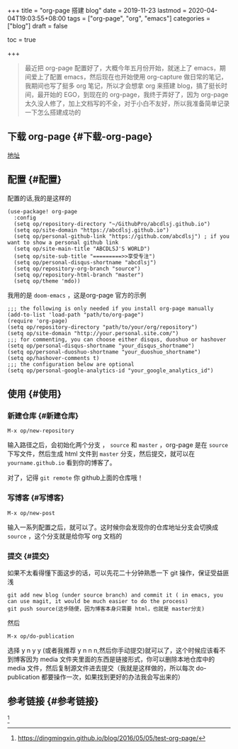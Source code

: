 +++
title = "org-page 搭建 blog"
date = 2019-11-23
lastmod = 2020-04-04T19:03:55+08:00
tags = ["org-page", "org", "emacs"]
categories = ["blog"]
draft = false

toc = true

+++

> 最近把 org-page 配置好了，大概今年五月份开始，就迷上了 emacs，期间爱上了配置 emacs，然后现在也开始使用 org-capture 做日常的笔记，我期间也写了挺多 org 笔记，所以才会想拿 org 来搭建 blog，搞了挺长时间，最开始的 EGO，到现在的 org-page，我终于弄好了，因为 org-page 太久没人修了，加上文档写的不全，对于小白不友好，所以我准备简单记录一下怎么搭建成功的

<!--more-->


## 下载 org-page {#下载-org-page}

[地址](https://github.com/sillykelvin/org-page)


## 配置 {#配置}

配置的话,我的是这样的

```elisp
(use-package! org-page
  :config
  (setq op/repository-directory "~/GithubPro/abcdlsj.github.io")
  (setq op/site-domain "https://abcdlsj.github.io")
  (setq op/personal-github-link "https://github.com/abcdlsj") ; if you want to show a personal github link
  (setq op/site-main-title "ABCDLSJ'S WORLD")
  (setq op/site-sub-title "=========>>享受专注")
  (setq op/personal-disqus-shortname "abcdlsj")
  (setq op/repository-org-branch "source")
  (setq op/repository-html-branch "master")
  (setq op/theme 'mdo))
```

我用的是 `doom-emacs` ，这是org-page 官方的示例

```elisp
;;; the following is only needed if you install org-page manually
(add-to-list 'load-path "path/to/org-page")
(require 'org-page)
(setq op/repository-directory "path/to/your/org/repository")
(setq op/site-domain "http://your.personal.site.com/")
;;; for commenting, you can choose either disqus, duoshuo or hashover
(setq op/personal-disqus-shortname "your_disqus_shortname")
(setq op/personal-duoshuo-shortname "your_duoshuo_shortname")
(setq op/hashover-comments t)
;;; the configuration below are optional
(setq op/personal-google-analytics-id "your_google_analytics_id")
```


## 使用 {#使用}


### 新建仓库 {#新建仓库}

```nil
M-x op/new-repository
```

输入路径之后，会初始化两个分支 ， `source` 和 `master` ，org-page 是在 `source` 下写文件，然后生成 html 文件到 `master` 分支，然后提交，就可以在 `yourname.github.io` 看到你的博客了。

对了，记得 `git remote` 你 github上面的仓库哦！


### 写博客 {#写博客}

```nil
M-x op/new-post
```

输入一系列配置之后，就可以了。这时候你会发现你的仓库地址分支会切换成 `source` ，这个分支就是给你写 org 文档的


### 提交 {#提交}

如果不太看得懂下面这步的话，可以先花二十分钟熟悉一下 git 操作，保证受益匪浅

```git
git add new blog (under source branch) and commit it ( in emacs, you can use magit, it would be much easier to do the process)
git push source(这步随便，因为博客本身只需要 html，也就是 master分支)
```

然后

```nil
M-x op/do-publication
```

选择 y n y y (或者我推荐 y n n n,然后你手动提交)就可以了，这个时候应该看不到博客因为 media 文件夹里面的东西是链接形式，你可以删除本地仓库中的 media 文件，然后复制源文件进去提交（我就是这样做的，所以每次 do-publication 都要操作一次，如果找到更好的办法我会写出来的）


## 参考链接 {#参考链接}

[^fn:1]

[^fn:1]: <https://dingmingxin.github.io/blog/2016/05/05/test-org-page/>
